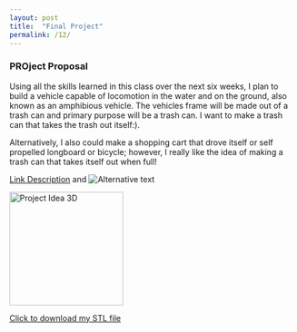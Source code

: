 ```yaml
---
layout: post
title:  "Final Project"
permalink: /12/
---
```


### PROject Proposal

Using all the skills learned in this class over the next six weeks, I plan to build a vehicle capable of locomotion in the water and on the ground, also known as an amphibious vehicle. The vehicles frame will be made out of a trash can and primary purpose will be a trash can. I want to make a trash can that takes the trash out itself:). 

Alternatively, I also could make a shopping cart that drove itself or self propelled longboard or bicycle; however, I really like the idea of making a trash can that takes itself out when full!


<!-- You can include comments that will not be translated to HTML -->

<!-- You can include links and images in the following format: -->

[Link Description](url) and ![Alternative text](motor.jpg)


<!-- Or, you can also directly include HTML, for example to make a split image -->


<img src="automatic trash can.glb" alt="Project Idea 3D" style="height: 200px; max-width: 48%">

<!-- You can also use HTML tags to include a video -->


<!-- Or to add a download link to any (reasonably small) file in your permalink directory -->

<a href='cube.stl' download>Click to download my STL file</a>

